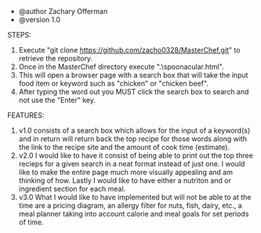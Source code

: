   * @author Zachary Offerman
  * @version 1.0

STEPS:
1. Execute "git clone https://github.com/zacho0328/MasterChef.git" to retrieve the repository.
2. Once in the MasterChef directory execute ".\spoonacular.html".
3. This will open a browser page with a search box that will take the input food item or keyword
such as "chicken" or "chicken beef". 
4. After typing the word out you MUST click the search box to search and not use the "Enter" key.

FEATURES:
1. v1.0 consists of a search box which allows for the input of a keyword(s) and in return will 
return back the top recipe for those words along with the link to the recipe site and the 
amount of cook time (estimate).
2. v2.0 I would like to have it consist of being able to print out the top three recieps for a 
given search in a neat format instead of just one. I would like to make the entire page much more
visually appealing and am thinking of how. Lastly I would like to have either a nutriton and or 
ingredient section for each meal.
3. v3.0 What I would like to have implemented but will not be able to at the time are a pricing
diagram, an allergy filter for nuts, fish, dairy, etc., a meal planner taking into account calorie
and meal goals for set periods of time.